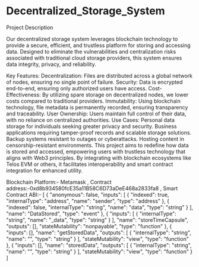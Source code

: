 # Decentralized_Storage_System

Project Description

Our decentralized storage system leverages blockchain technology to provide a secure, efficient, and trustless platform for storing and accessing data. Designed to eliminate the vulnerabilities and centralization risks associated with traditional cloud storage providers, this system ensures data integrity, privacy, and reliability.

Key Features:
Decentralization: Files are distributed across a global network of nodes, ensuring no single point of failure.
Security: Data is encrypted end-to-end, ensuring only authorized users have access.
Cost-Effectiveness: By utilizing spare storage on decentralized nodes, we lower costs compared to traditional providers.
Immutability: Using blockchain technology, file metadata is permanently recorded, ensuring transparency and traceability.
User Ownership: Users maintain full control of their data, with no reliance on centralized authorities.
Use Cases:
Personal data storage for individuals seeking greater privacy and security.
Business applications requiring tamper-proof records and scalable storage solutions.
Backup systems resistant to outages or cyberattacks.
Hosting content in censorship-resistant environments.
This project aims to redefine how data is stored and accessed, empowering users with trustless technology that aligns with Web3 principles. By integrating with blockchain ecosystems like Telos EVM or others, it facilitates interoperability and smart contract integration for enhanced utility.

Blockchain Platform:- Metamask   ,
Contract address:-0xd8b934580fcE35a11B58C6D73aDeE468a2833fa8    ,
Smart Contract ABI:- [
	{
		"anonymous": false,
		"inputs": [
			{
				"indexed": true,
				"internalType": "address",
				"name": "sender",
				"type": "address"
			},
			{
				"indexed": false,
				"internalType": "string",
				"name": "data",
				"type": "string"
			}
		],
		"name": "DataStored",
		"type": "event"
	},
	{
		"inputs": [
			{
				"internalType": "string",
				"name": "_data",
				"type": "string"
			}
		],
		"name": "storeTimeCapsule",
		"outputs": [],
		"stateMutability": "nonpayable",
		"type": "function"
	},
	{
		"inputs": [],
		"name": "getStoredData",
		"outputs": [
			{
				"internalType": "string",
				"name": "",
				"type": "string"
			}
		],
		"stateMutability": "view",
		"type": "function"
	},
	{
		"inputs": [],
		"name": "storedData",
		"outputs": [
			{
				"internalType": "string",
				"name": "",
				"type": "string"
			}
		],
		"stateMutability": "view",
		"type": "function"
	}
]
